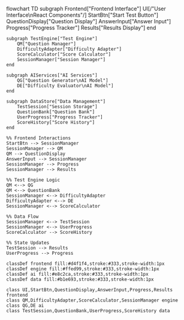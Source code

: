 flowchart TD
    subgraph Frontend["Frontend Interface"]
        UI[/"User Interface\nReact Components"/]
        StartBtn["Start Test Button"]
        QuestionDisplay["Question Display"]
        AnswerInput["Answer Input"]
        Progress["Progress Tracker"]
        Results["Results Display"]
    end

    subgraph TestEngine["Test Engine"]
        QM["Question Manager"]
        DifficultyAdapter["Difficulty Adapter"]
        ScoreCalculator["Score Calculator"]
        SessionManager["Session Manager"]
    end

    subgraph AIServices["AI Services"]
        QG["Question Generator\nAI Model"]
        DE["Difficulty Evaluator\nAI Model"]
    end

    subgraph DataStore["Data Management"]
        TestSession["Session Storage"]
        QuestionBank["Question Bank"]
        UserProgress["Progress Tracker"]
        ScoreHistory["Score History"]
    end

    %% Frontend Interactions
    StartBtn --> SessionManager
    SessionManager --> QM
    QM --> QuestionDisplay
    AnswerInput --> SessionManager
    SessionManager --> Progress
    SessionManager --> Results

    %% Test Engine Logic
    QM <--> QG
    QM <--> QuestionBank
    SessionManager <--> DifficultyAdapter
    DifficultyAdapter <--> DE
    SessionManager <--> ScoreCalculator
    
    %% Data Flow
    SessionManager <--> TestSession
    SessionManager <--> UserProgress
    ScoreCalculator --> ScoreHistory

    %% State Updates
    TestSession --> Results
    UserProgress --> Progress

    classDef frontend fill:#d4f1f4,stroke:#333,stroke-width:1px
    classDef engine fill:#ffed99,stroke:#333,stroke-width:1px
    classDef ai fill:#e8c2ca,stroke:#333,stroke-width:1px
    classDef data fill:#b1e693,stroke:#333,stroke-width:1px

    class UI,StartBtn,QuestionDisplay,AnswerInput,Progress,Results frontend
    class QM,DifficultyAdapter,ScoreCalculator,SessionManager engine
    class QG,DE ai
    class TestSession,QuestionBank,UserProgress,ScoreHistory data